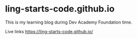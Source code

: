 # ling-starts-code.github.io


This is my learning blog during Dev Academy Foundation time.


Live links https://ling-starts-code.github.io/
